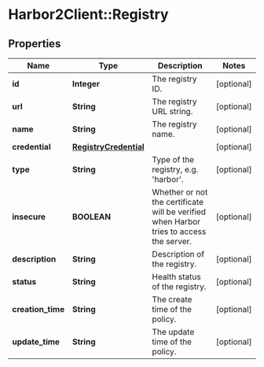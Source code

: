 # Harbor2Client::Registry

## Properties
Name | Type | Description | Notes
------------ | ------------- | ------------- | -------------
**id** | **Integer** | The registry ID. | [optional] 
**url** | **String** | The registry URL string. | [optional] 
**name** | **String** | The registry name. | [optional] 
**credential** | [**RegistryCredential**](RegistryCredential.md) |  | [optional] 
**type** | **String** | Type of the registry, e.g. &#39;harbor&#39;. | [optional] 
**insecure** | **BOOLEAN** | Whether or not the certificate will be verified when Harbor tries to access the server. | [optional] 
**description** | **String** | Description of the registry. | [optional] 
**status** | **String** | Health status of the registry. | [optional] 
**creation_time** | **String** | The create time of the policy. | [optional] 
**update_time** | **String** | The update time of the policy. | [optional] 


